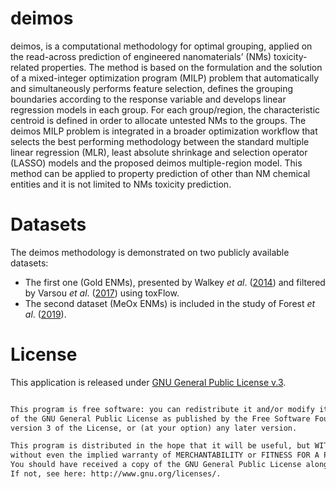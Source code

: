 # deimos
deimos, is a computational methodology for optimal grouping, applied on the read-across prediction of engineered nanomaterials’ (NMs) toxicity-related properties. The method is based on the formulation and the solution of a mixed-integer optimization program (MILP) problem that automatically and simultaneously
performs feature selection, defines the grouping boundaries according to the response variable and develops linear regression models in each group. For each group/region, the characteristic centroid is defined in order to allocate untested NMs to the groups. The deimos MILP problem is integrated in a broader optimization workflow that selects the best performing methodology between the standard multiple linear regression (MLR), least absolute shrinkage and selection operator (LASSO) models and the proposed deimos multiple-region model. This method can be applied to property prediction of other than NM chemical entities and it is not limited to NMs toxicity prediction.

<!-- The relevant publication "deimos: a novel automated methodology for optimal grouping. Application to nanoinformatics case studies." has been published at Wiley's Molecular Informatics and can be found <a href="">here</a>. -->

# Datasets
The deimos methodology is demonstrated on two publicly available datasets: 
<ul>
<li>The first one (Gold ENMs), presented by Walkey <i>et al</i>. (<a href="https://doi.org/10.1021/nn406018q">2014</a>) and filtered by Varsou <i>et al</i>. (<a href="https://doi.org/10.1021/acs.jcim.7b00160">2017</a>) using toxFlow. 
<li>The second dataset (MeOx ENMs) is included in the study of Forest <i>et al</i>. (<a href="https://doi.org/10.1007/s11051-019-4541-2">2019</a>).
</ul>

# License
This application is released under <a href="https://www.gnu.org/licenses/gpl.html"> GNU General Public License v.3</a>.
```html

This program is free software: you can redistribute it and/or modify it under the terms
of the GNU General Public License as published by the Free Software Foundation, either
version 3 of the License, or (at your option) any later version.

This program is distributed in the hope that it will be useful, but WITHOUT ANY WARRANTY;
without even the implied warranty of MERCHANTABILITY or FITNESS FOR A PARTICULAR PURPOSE.
You should have received a copy of the GNU General Public License along with this program.  
If not, see here: http://www.gnu.org/licenses/.

